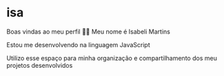 # isa
Boas vindas ao meu perfil 💙💙
Meu nome é Isabeli Martins

Estou me desenvolvendo na linguagem JavaScript

Utilizo esse espaço para minha organização e compartilhamento dos meu projetos desenvolvidos
